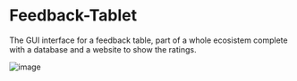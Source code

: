 # Feedback-Tablet

The GUI interface for a feedback table, part of a whole ecosistem complete with a database and a website to show the ratings.



![image](https://github.com/MrSkull19/Feedback-Tablet/assets/59878693/85d406c5-1098-41d5-ad54-e6846122802e)
